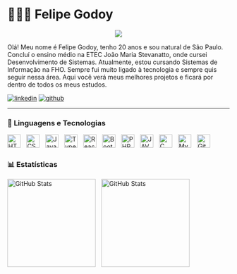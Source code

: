 # 🧑🏼‍💻 Felipe Godoy

<p align="center">
  <!-- Typing SVG by DenverCoder1 - https://github.com/DenverCoder1/readme-typing-svg -->
  <a href="https://github.com/felipedegodoy16/readme-typing-svg">
    <img src="https://readme-typing-svg.demolab.com/?lines=Desenvolvedor%20Front-End;Estudante%20de%20SI&font=Fira%20Code&center=true&width=440&height=45&color=0e76a8&vCenter=true&pause=1000&size=22" /></a>
</p>

Olá! Meu nome é Felipe Godoy, tenho 20 anos e sou natural de São Paulo. Concluí o ensino médio na ETEC João Maria Stevanatto, onde cursei Desenvolvimento de Sistemas. Atualmente, estou cursando Sistemas de Informação na FHO. Sempre fui muito ligado à tecnologia e sempre quis seguir nessa área. Aqui você verá meus melhores projetos e ficará por dentro de todos os meus estudos.

<p align="left">
    <a href="https://www.linkedin.com/in/felipe-godoyy/"><img src="https://custom-icon-badges.demolab.com/badge/-linkedin-0e76a8?style=for-the-badge&logo=linkedin-logo-new" alt="linkedin" /></a>
    <a href="https://github.com/felipedegodoy16"><img src="https://custom-icon-badges.demolab.com/badge/-seguir-000000?style=for-the-badge&logo=github" alt="github" /></a>
</p>

---

### 🤖 Linguagens e Tecnologias

<img 
    align="left" 
    alt="HTML"
    title="HTML" 
    width="30px" 
    style="padding-right: 10px;" 
    src="https://cdn.jsdelivr.net/gh/devicons/devicon@latest/icons/html5/html5-original.svg" 
/>
<img 
    align="left" 
    alt="CSS" 
    title="CSS"
    width="30px" 
    style="padding-right: 10px;" 
    src="https://cdn.jsdelivr.net/gh/devicons/devicon@latest/icons/css3/css3-original.svg" 
/>
<img 
    align="left" 
    alt="JavaScript" 
    title="JavaScript"
    width="30px" 
    style="padding-right: 10px;" 
    src="https://cdn.jsdelivr.net/gh/devicons/devicon@latest/icons/javascript/javascript-original.svg" 
/>
<img 
    align="left" 
    alt="TypeScript"
    title="TypeScript" 
    width="30px" 
    style="padding-right: 10px;" 
    src="https://cdn.jsdelivr.net/gh/devicons/devicon@latest/icons/typescript/typescript-original.svg" 
/>
<img 
    align="left" 
    alt="React"
    title="React" 
    width="30px" 
    style="padding-right: 10px;" 
    src="https://cdn.jsdelivr.net/gh/devicons/devicon@latest/icons/react/react-original.svg" 
/>
<img 
    align="left" 
    alt="Bootstrap"
    title="Bootstrap" 
    width="30px" 
    style="padding-right: 10px;" 
    src="https://cdn.jsdelivr.net/gh/devicons/devicon@latest/icons/bootstrap/bootstrap-original.svg" 
/>
<img 
    align="left" 
    alt="PHP" 
    title="PHP"
    width="30px" 
    style="padding-right: 10px;" 
    src="https://cdn.jsdelivr.net/gh/devicons/devicon@latest/icons/php/php-original.svg" 
/>
<img 
    align="left" 
    alt="JAVA" 
    title="JAVA"
    width="30px" 
    style="padding-right: 10px;" 
    src="https://cdn.jsdelivr.net/gh/devicons/devicon@latest/icons/java/java-original.svg" 
/>
<img 
    align="left" 
    alt="C" 
    title="C"
    width="30px" 
    style="padding-right: 10px;" 
    src="https://cdn.jsdelivr.net/gh/devicons/devicon@latest/icons/c/c-original.svg" 
/>
<img 
    align="left" 
    alt="MySQL" 
    title="MySQL"
    width="30px" 
    style="padding-right: 10px;" 
    src="https://cdn.jsdelivr.net/gh/devicons/devicon@latest/icons/mysql/mysql-original.svg" 
/>
<img 
    align="left" 
    alt="Git" 
    title="Git"
    width="30px" 
    style="padding-right: 10px;" 
    src="https://cdn.jsdelivr.net/gh/devicons/devicon@latest/icons/git/git-original.svg" 
/>

<br/>
<br/>

### 📊 Estatísticas

<p>
  <img 
    align="left" 
    alt="GitHub Stats" 
    height="200" 
    style="padding-right: 10px;" 
    src="https://github-readme-stats.vercel.app/api?username=felipedegodoy16&show_icons=true&theme=tokyonight&include_all_commits=true&locale=pt-br" 
  />

<img 
      align="left" 
      alt="GitHub Stats" 
      height="200" 
      src="https://github-readme-stats.vercel.app/api/top-langs/?username=felipedegodoy16&theme=tokyonight&layout=compact&custom_title=Tecnologias&langs_count=9" 
  />

</p>
<!--
![snake gif](https://github.com/felipedegodoy16/felipedegodoy16/blob/output/github-contribution-grid-snake.svg)

[![readme](https://github-readme-stats.vercel.app/api/pin/?username=felipedegodoy16&repo=felipedegodoy16&theme=react)](https://github.com/felipedegodoy16/felipedegodoy16)
-->
